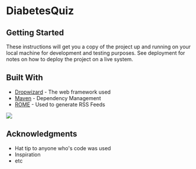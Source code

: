 # DiabetesQuiz


## Getting Started

These instructions will get you a copy of the project up and running on your local machine for development and testing purposes. See deployment for notes on how to deploy the project on a live system.




## Built With

* [Dropwizard](http://www.dropwizard.io/1.0.2/docs/) - The web framework used
* [Maven](https://maven.apache.org/) - Dependency Management
* [ROME](https://rometools.github.io/rome/) - Used to generate RSS Feeds


![](http://https://thumbs.gfycat.com/InfantileUnsteadyElk-size_restricted.gif)

## Acknowledgments

* Hat tip to anyone who's code was used
* Inspiration
* etc
